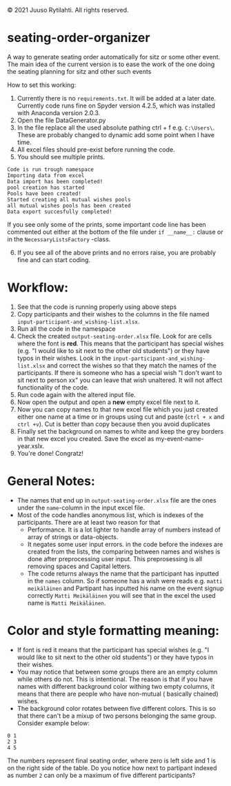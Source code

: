 © 2021 Juuso Rytilahti.  All rights reserved.

# seating-order-organizer
A way to generate seating order automatically for sitz or some other event. The main idea of the current version is to ease the work of the one doing the seating planning for sitz and other such events


How to set this working:
1. Currently there is no `requirements.txt`. It will be added at a later date. Currently code runs fine on Spyder version 4.2.5, which was installed with Anaconda version 2.0.3.
2.  Open the file DataGenerator.py
3. In the file replace all the used absolute pathing ctrl + f e.g. `C:\Users\`. These are probably changed to dynamic add some point when I have time.
4. All excel files should pre-exist before running the code.
5. You should see multiple prints. 
```
Code is run trough namespace
Importing data from excel
Data import has been completed!
pool creation has started
Pools have been created!
Started creating all mutual wishes pools
all mutual wishes pools has been created
Data export succesfully completed!
```
If you see only some of the prints, some important code line has been commented out either at the bottom of the file under `if __name__:` clause or in the `NecessaryListsFactory` -class.

6. If you see all of the above prints and no errors raise, you are probably fine and can start coding. 

# Workflow:
1. See that the code is running properly using above steps
2. Copy participants and their wishes to the columns in the file named `input-participant-and_wishing-list.xlsx`.
3. Run all the code in the namespace
4. Check the created `output-seating-order.xlsx` file. Look for are cells where the font is **red**. This means that the participant has special wishes (e.g. "I would like to sit next to the other old students") or they have typos in their wishes. Look in the `input-participant-and_wishing-list.xlsx` and correct the wishes so that they match the names of the participants. If there is someone who has a special wish "I don't want to sit next to person xx" you can leave that wish unaltered. It will not affect functionality of the code.
5. Run code again with the altered input file.
6. Now open the output and open a **new** empty excel file next to it.
7. Now you can copy names to that new excel file which you just created either one name at a time or in groups using cut and paste (`ctrl + x` and `ctrl +v`). Cut is better than copy because then you avoid duplicates
8. Finally set the background on names to white and keep the grey borders in that new excel you created. Save the excel as my-event-name-year.xslx. 
9. You're done! Congratz!

# General Notes:
- The names that end up in `output-seating-order.xlsx` file are the ones under the `name`-column in the input excel file.
- Most of the code handles anonymous list, which is indexes of the participants. There are at least two reason for that
  - Performance. It is a lot lighter to handle array of numbers instead of array of strings or data-objects.
  - It negates some user input errors. in the code before the indexes are created from the lists, the comparing between names and wishes is done after preprocessing user input.    This preprosessing is all removing spaces and Capital letters.
  - The code returns always the name that the participant has inputted in the `names` column. So if someone has a wish were reads e.g. `matti meikäläinen` and Partipant has inputted his name on the event signup correctly `Matti Meikäläinen` you will see that in the excel the used name is `Matti Meikäläinen`.

# Color and style formatting meaning:
- If font is red it  means that the participant has special wishes (e.g. "I would like to sit next to the other old students") or they have typos in their wishes.
- You may notice that between some groups there are an empty column while others do not. This is intentional. The reason is that if you have names with different background color withing two empty columns, it means that there are people who have non-mutual ( basically chained) wishes.
- The background color rotates between five different colors. This is so that there can't be a mixup of two persons belonging the same group. Consider example below:
```
0 1
2 3
4 5
```
The numbers represent final seating order, where zero is left side and 1 is on the right side of the table. Do you notice how next to partipant indexed as number `2` can only be a maximum of five different participants?



